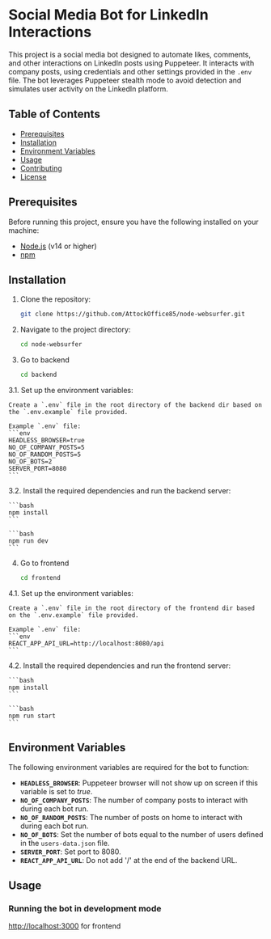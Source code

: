 # Social Media Bot for LinkedIn Interactions

This project is a social media bot designed to automate likes, comments, and other interactions on LinkedIn posts using Puppeteer. It interacts with company posts, using credentials and other settings provided in the `.env` file. The bot leverages Puppeteer stealth mode to avoid detection and simulates user activity on the LinkedIn platform.

## Table of Contents

- [Prerequisites](#prerequisites)
- [Installation](#installation)
- [Environment Variables](#environment-variables)
- [Usage](#usage)
- [Contributing](#contributing)
- [License](#license)

## Prerequisites

Before running this project, ensure you have the following installed on your machine:

- [Node.js](https://nodejs.org/) (v14 or higher)
- [npm](https://www.npmjs.com/get-npm)

## Installation

1. Clone the repository:

    ```bash
    git clone https://github.com/AttockOffice85/node-websurfer.git
    ```

2. Navigate to the project directory:

    ```bash
    cd node-websurfer
    ```

3. Go to backend

    ```bash
    cd backend
    ```

3.1. Set up the environment variables:

    Create a `.env` file in the root directory of the backend dir based on the `.env.example` file provided.

    Example `.env` file:
    ```env
    HEADLESS_BROWSER=true
    NO_OF_COMPANY_POSTS=5
    NO_OF_RANDOM_POSTS=5
    NO_OF_BOTS=2
    SERVER_PORT=8080
    ```

3.2. Install the required dependencies and run the backend server:

    ```bash
    npm install
    ```
    
    ```bash
    npm run dev
    ```

4. Go to frontend

    ```bash
    cd frontend
    ```

4.1. Set up the environment variables:

    Create a `.env` file in the root directory of the frontend dir based on the `.env.example` file provided.

    Example `.env` file:
    ```env
    REACT_APP_API_URL=http://localhost:8080/api
    ```
    
4.2. Install the required dependencies and run the frontend server:

    ```bash
    npm install
    ```

    ```bash
    npm run start
    ```

## Environment Variables

The following environment variables are required for the bot to function:

- **`HEADLESS_BROWSER`**: Puppeteer browser will not show up on screen if this variable is set to _true_.
- **`NO_OF_COMPANY_POSTS`**: The number of company posts to interact with during each bot run.
- **`NO_OF_RANDOM_POSTS`**: The number of posts on home to interact with during each bot run.
- **`NO_OF_BOTS`**: Set the number of bots equal to the number of users defined in the `users-data.json` file.
- **`SERVER_PORT`**: Set port to 8080.
- **`REACT_APP_API_URL`**: Do not add '/' at the end of the backend URL.

## Usage

### Running the bot in development mode

<http://localhost:3000> for frontend
